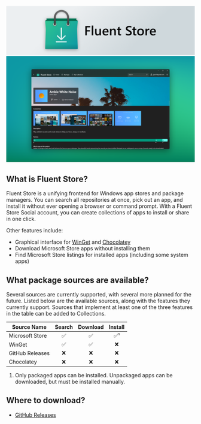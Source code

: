![Fluent Store](.community/LogoHero_Banner.png)
![Fluent Store](.community/Hero.png?raw=true)

## What is Fluent Store?
Fluent Store is a unifying frontend for Windows app stores and package managers. You can search all repositories at once, pick out an app, and install it without ever opening a browser or command prompt. With a Fluent Store Social account, you can create collections of apps to install or share in one click.

Other features include:
- Graphical interface for [WinGet](https://github.com/microsoft/winget-cli) and [Chocolatey](https://chocolatey.org)
- Download Microsoft Store apps without installing them
- Find Microsoft Store listings for installed apps (including some system apps)

## What package sources are available?
Several sources are currently supported, with several more planned for the future. Listed below are the available sources, along with the features they currently support. Sources that implement at least one of the three features in the table can be added to Collections.

| Source Name       | Search | Download | Install
---                 | :---:  | :---:    | :---:
| Microsoft Store   | ✅     | ✅      | ✅¹ |
| WinGet            | ✅     | ✅      | ❌  |
| GitHub Releases   | ❌     | ❌      | ❌  |
| Chocolatey        | ❌     | ❌      | ❌  |

1.  Only packaged apps can be installed. Unpackaged apps can be downloaded, but must be installed manually.

## Where to download?
- [GitHub Releases](https://github.com/yoshiask/FluentStore/releases)
